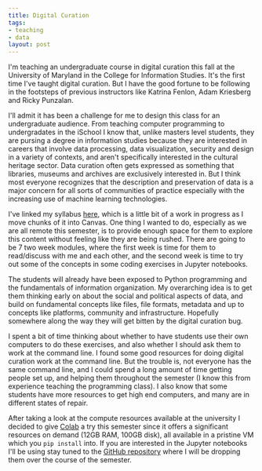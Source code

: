 ```yaml
---
title: Digital Curation
tags:
- teaching
- data
layout: post
---
```


I'm teaching an undergraduate course in digital curation this fall at the
University of Maryland in the College for Information Studies. It's the first
time I've taught digital curation. But I have the good fortune to be following
in the footsteps of previous instructors like Katrina Fenlon, Adam Kriesberg and
Ricky Punzalan. 

I'll admit it has been a challenge for me to design this class for an
undergraduate audience. From teaching computer programming to undergradates in
the iSchool I know that, unlike masters level students, they are pursing a
degree in information studies because they are interested in careers that
involve data processing, data visualization, security and design in a variety of
contexts, and aren't specifically interested in the cultural heritage sector.
Data curation often gets expressed as something that libraries, museums and
archives are exclusively interested in. But I think most everyone recognizes
that the description and preservation of data is a major concern for all sorts
of communities of practice especially with the increasing use of machine
learning technologies.

I've linked my syllabus [here](https://github.com/edsu/inst341/blob/master/syllabus.md), which is a
little bit of a work in progress as I move chunks of it into Canvas. One thing I
wanted to do, especially as we are all remote this semester, is to provide
enough space for them to explore this content without feeling like they are
being rushed. There are going to be 7 two week modules, where the first week is
time for them to read/discuss with me and each other, and the second week is
time to try out some of the concepts in some coding exercises in Jupyter
notebooks.

The students will already have been exposed to Python programming and the
fundamentals of information organization. My overarching idea is to get them
thinking early on about the social and political aspects of data, and build on
fundamental concepts like files, file formats, metadata and up to concepts like
platforms, community and infrastructure. Hopefully somewhere along the way they
will get bitten by the digital curation bug.

I spent a bit of time thinking about whether to have students use their own
computers to do these exercises, and also whether I should ask them to work at
the command line. I found some good resources for doing digital curation work at
the command line. But the trouble is, not everyone has the same command line,
and I could spend a long amount of time getting people set up, and helping them
throughout the semester (I know this from experience teaching the programming
class). I also know that some students have more resources to get high end
computers, and many are in different states of repair.

After taking a look at the compute resources available at the university I
decided to give [Colab](https://colab.research.google.com) a try this semester
since it offers a significant resources on demand (12GB RAM, 100GB disk), all
available in a pristine VM which you `pip install` into. If you are interested
in the Jupyter notebooks I'll be using stay tuned to the [GitHub
repository](https://github.com/edsu/inst341/) where I will be dropping them over
the course of the semester.

